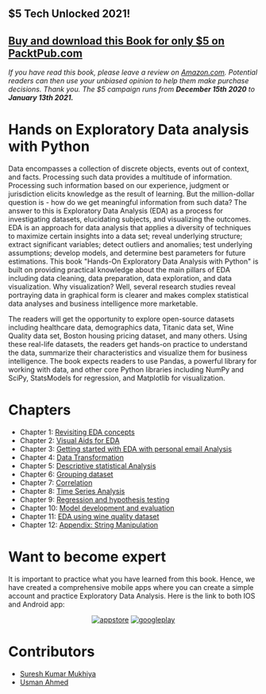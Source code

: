 ## $5 Tech Unlocked 2021!
[Buy and download this Book for only $5 on PacktPub.com](https://www.packtpub.com/product/hands-on-exploratory-data-analysis-with-python/9781789537253)
-----
*If you have read this book, please leave a review on [Amazon.com](https://www.amazon.com/gp/product/1789537258).     Potential readers can then use your unbiased opinion to help them make purchase decisions. Thank you. The $5 campaign         runs from __December 15th 2020__ to __January 13th 2021.__*

# Hands on Exploratory Data analysis with Python

Data encompasses a collection of discrete objects, events out of context, and facts. Processing such data provides a multitude of information. Processing such information based on our experience, judgment or jurisdiction elicits knowledge as the result of learning. But the million-dollar question is - how do we get meaningful information from such data? The answer to this is Exploratory Data Analysis (EDA) as a process for investigating datasets, elucidating subjects, and visualizing the outcomes. EDA is an approach for data analysis that applies a diversity of techniques to maximize certain insights into a data set; reveal underlying structure; extract significant variables; detect outliers and anomalies; test underlying assumptions; develop models, and determine best parameters for future estimations. This book "Hands-On Exploratory Data Analysis with Python" is built on providing practical knowledge about the main pillars of EDA including data cleaning, data preparation, data exploration, and data visualization. Why visualization? Well, several research studies reveal portraying data in graphical form is clearer and makes complex statistical data analyses and business intelligence more marketable.

The readers will get the opportunity to explore open-source datasets including healthcare data, demographics data, Titanic data set, Wine Quality data set, Boston housing pricing dataset, and many others. Using these real-life datasets, the readers get hands-on practice to understand the data, summarize their characteristics and visualize them for business intelligence. The book expects readers to use Pandas, a powerful library for working with data, and other core Python libraries including NumPy and SciPy, StatsModels for regression, and Matplotlib for visualization.

# Chapters

- Chapter 1: [Revisiting EDA concepts](https://github.com/PacktPublishing/hands-on-exploratory-data-analysis-with-python/tree/master/Chapter%201)
- Chapter 2: [Visual Aids for EDA](https://github.com/PacktPublishing/hands-on-exploratory-data-analysis-with-python/tree/master/Chapter%202)
- Chapter 3: [Getting started with EDA with personal email Analysis](https://github.com/PacktPublishing/hands-on-exploratory-data-analysis-with-python/tree/master/Chapter%203)
- Chapter 4: [Data Transformation](https://github.com/PacktPublishing/hands-on-exploratory-data-analysis-with-python/tree/master/Chapter%204)
- Chapter 5: [Descriptive statistical Analysis](https://github.com/PacktPublishing/hands-on-exploratory-data-analysis-with-python/tree/master/Chapter%205)
- Chapter 6: [Grouping dataset](https://github.com/PacktPublishing/hands-on-exploratory-data-analysis-with-python/tree/master/Chapter%206)
- Chapter 7: [Correlation](https://github.com/PacktPublishing/hands-on-exploratory-data-analysis-with-python/tree/master/Chapter%207)
- Chapter 8: [Time Series Analysis](https://github.com/PacktPublishing/hands-on-exploratory-data-analysis-with-python/tree/master/Chapter%208)
- Chapter 9: [Regression and hypothesis testing](https://github.com/PacktPublishing/hands-on-exploratory-data-analysis-with-python/tree/master/Chapter%209)
- Chapter 10: [Model development and evaluation](https://github.com/PacktPublishing/hands-on-exploratory-data-analysis-with-python/tree/master/Chapter%2010)
- Chapter 11: [EDA using wine quality dataset](https://github.com/PacktPublishing/hands-on-exploratory-data-analysis-with-python/tree/master/Chapter%2011)
- Chapter 12: [Appendix: String Manipulation](https://github.com/PacktPublishing/hands-on-exploratory-data-analysis-with-python/tree/master/Appendix)

# Want to become expert

It is important to practice what you have learned from this book. Hence, we have created a comprehensive mobile apps where you can create a simple account and practice Exploratory Data Analysis. Here is the link to both IOS and Android app:

<div style="text-align:center">


 [![appstore](https://user-images.githubusercontent.com/2022919/82116299-089ba600-9769-11ea-9e34-b7bc3ea27929.png)](https://apps.apple.com/no/app/tech-quiz/id1510190983)
 [![googleplay](https://user-images.githubusercontent.com/2022919/82116302-0a656980-9769-11ea-8426-6460219fc76f.png)](https://play.google.com/store/apps/details?id=com.sureshkumarmukhiya.techquiz)
</div>

# Contributors

- [Suresh Kumar Mukhiya](https://github.com/sureshHARDIYA)
- [Usman Ahmed](https://github.com/usman189)
